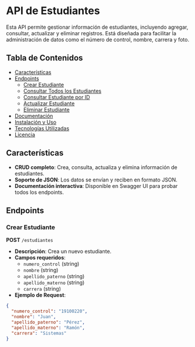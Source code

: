 # API de Estudiantes

Esta API permite gestionar información de estudiantes, incluyendo agregar, consultar, actualizar y eliminar registros. Está diseñada para facilitar la administración de datos como el número de control, nombre, carrera y foto.

## Tabla de Contenidos

- [Características](#características)
- [Endpoints](#endpoints)
  - [Crear Estudiante](#crear-estudiante)
  - [Consultar Todos los Estudiantes](#consultar-todos-los-estudiantes)
  - [Consultar Estudiante por ID](#consultar-estudiante-por-id)
  - [Actualizar Estudiante](#actualizar-estudiante)
  - [Eliminar Estudiante](#eliminar-estudiante)
- [Documentación](#documentación)
- [Instalación y Uso](#instalación-y-uso)
- [Tecnologías Utilizadas](#tecnologías-utilizadas)
- [Licencia](#licencia)

## Características

- **CRUD completo**: Crea, consulta, actualiza y elimina información de estudiantes.
- **Soporte de JSON**: Los datos se envían y reciben en formato JSON.
- **Documentación interactiva**: Disponible en Swagger UI para probar todos los endpoints.

## Endpoints

### Crear Estudiante

**POST** `/estudiantes`

- **Descripción**: Crea un nuevo estudiante.
- **Campos requeridos**:
  - `numero_control` (string)
  - `nombre` (string)
  - `apellido_paterno` (string)
  - `apellido_materno` (string)
  - `carrera` (string)
- **Ejemplo de Request**:

```json
{
  "numero_control": "19100220",
  "nombre": "Juan",
  "apellido_paterno": "Pérez",
  "apellido_materno": "Ramón",
  "carrera": "Sistemas"
}

